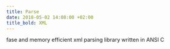 ```yaml
---
title: Parse
date: 2018-05-02 14:08:00 +02:00
title_bold: XML
---
```


fase and memory efficient xml parsing library written in ANSI C